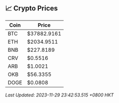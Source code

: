 ## 📈 Crypto Prices

| Coin | Price |
| ---- | ----- |
| BTC | $37882.9161 |
| ETH | $2034.9511 |
| BNB | $227.8189 |
| CRV | $0.5516 |
| ARB | $1.0021 |
| OKB | $56.3355 |
| DOGE | $0.0808 |

_Last Updated: 2023-11-29 23:42:53.515 +0800 HKT_